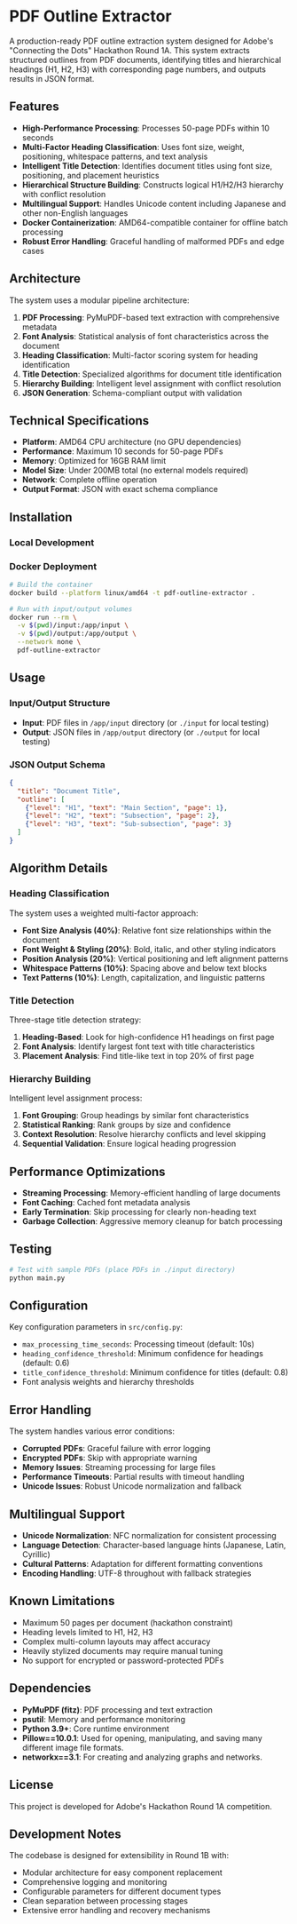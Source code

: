 # PDF Outline Extractor

A production-ready PDF outline extraction system designed for Adobe's "Connecting the Dots" Hackathon Round 1A. This system extracts structured outlines from PDF documents, identifying titles and hierarchical headings (H1, H2, H3) with corresponding page numbers, and outputs results in JSON format.

## Features

- **High-Performance Processing**: Processes 50-page PDFs within 10 seconds
- **Multi-Factor Heading Classification**: Uses font size, weight, positioning, whitespace patterns, and text analysis
- **Intelligent Title Detection**: Identifies document titles using font size, positioning, and placement heuristics
- **Hierarchical Structure Building**: Constructs logical H1/H2/H3 hierarchy with conflict resolution
- **Multilingual Support**: Handles Unicode content including Japanese and other non-English languages
- **Docker Containerization**: AMD64-compatible container for offline batch processing
- **Robust Error Handling**: Graceful handling of malformed PDFs and edge cases

## Architecture

The system uses a modular pipeline architecture:

1. **PDF Processing**: PyMuPDF-based text extraction with comprehensive metadata
2. **Font Analysis**: Statistical analysis of font characteristics across the document
3. **Heading Classification**: Multi-factor scoring system for heading identification
4. **Title Detection**: Specialized algorithms for document title identification
5. **Hierarchy Building**: Intelligent level assignment with conflict resolution
6. **JSON Generation**: Schema-compliant output with validation

## Technical Specifications

- **Platform**: AMD64 CPU architecture (no GPU dependencies)
- **Performance**: Maximum 10 seconds for 50-page PDFs
- **Memory**: Optimized for 16GB RAM limit
- **Model Size**: Under 200MB total (no external models required)
- **Network**: Complete offline operation
- **Output Format**: JSON with exact schema compliance

## Installation

### Local Development

### Docker Deployment

```bash
# Build the container
docker build --platform linux/amd64 -t pdf-outline-extractor .

# Run with input/output volumes
docker run --rm \
  -v $(pwd)/input:/app/input \
  -v $(pwd)/output:/app/output \
  --network none \
  pdf-outline-extractor
```

## Usage

### Input/Output Structure

- **Input**: PDF files in `/app/input` directory (or `./input` for local testing)
- **Output**: JSON files in `/app/output` directory (or `./output` for local testing)

### JSON Output Schema

```json
{
  "title": "Document Title",
  "outline": [
    {"level": "H1", "text": "Main Section", "page": 1},
    {"level": "H2", "text": "Subsection", "page": 2},
    {"level": "H3", "text": "Sub-subsection", "page": 3}
  ]
}
```

## Algorithm Details

### Heading Classification

The system uses a weighted multi-factor approach:

- **Font Size Analysis (40%)**: Relative font size relationships within the document
- **Font Weight & Styling (20%)**: Bold, italic, and other styling indicators
- **Position Analysis (20%)**: Vertical positioning and left alignment patterns
- **Whitespace Patterns (10%)**: Spacing above and below text blocks
- **Text Patterns (10%)**: Length, capitalization, and linguistic patterns

### Title Detection

Three-stage title detection strategy:

1. **Heading-Based**: Look for high-confidence H1 headings on first page
2. **Font Analysis**: Identify largest font text with title characteristics
3. **Placement Analysis**: Find title-like text in top 20% of first page

### Hierarchy Building

Intelligent level assignment process:

1. **Font Grouping**: Group headings by similar font characteristics
2. **Statistical Ranking**: Rank groups by size and confidence
3. **Context Resolution**: Resolve hierarchy conflicts and level skipping
4. **Sequential Validation**: Ensure logical heading progression

## Performance Optimizations

- **Streaming Processing**: Memory-efficient handling of large documents
- **Font Caching**: Cached font metadata analysis
- **Early Termination**: Skip processing for clearly non-heading text
- **Garbage Collection**: Aggressive memory cleanup for batch processing

## Testing

```bash
# Test with sample PDFs (place PDFs in ./input directory)
python main.py
```

## Configuration

Key configuration parameters in `src/config.py`:

- `max_processing_time_seconds`: Processing timeout (default: 10s)
- `heading_confidence_threshold`: Minimum confidence for headings (default: 0.6)
- `title_confidence_threshold`: Minimum confidence for titles (default: 0.8)
- Font analysis weights and hierarchy thresholds

## Error Handling

The system handles various error conditions:

- **Corrupted PDFs**: Graceful failure with error logging
- **Encrypted PDFs**: Skip with appropriate warning
- **Memory Issues**: Streaming processing for large files
- **Performance Timeouts**: Partial results with timeout handling
- **Unicode Issues**: Robust Unicode normalization and fallback

## Multilingual Support

- **Unicode Normalization**: NFC normalization for consistent processing
- **Language Detection**: Character-based language hints (Japanese, Latin, Cyrillic)
- **Cultural Patterns**: Adaptation for different formatting conventions
- **Encoding Handling**: UTF-8 throughout with fallback strategies

## Known Limitations

- Maximum 50 pages per document (hackathon constraint)
- Heading levels limited to H1, H2, H3
- Complex multi-column layouts may affect accuracy
- Heavily stylized documents may require manual tuning
- No support for encrypted or password-protected PDFs

## Dependencies

- **PyMuPDF (fitz)**: PDF processing and text extraction
- **psutil**: Memory and performance monitoring
- **Python 3.9+**:  Core runtime environment
- **Pillow==10.0.1**: Used for opening, manipulating, and saving many different image file formats.
- **networkx==3.1**: For creating and analyzing graphs and networks.

## License

This project is developed for Adobe's Hackathon Round 1A competition.

## Development Notes

The codebase is designed for extensibility in Round 1B with:

- Modular architecture for easy component replacement
- Comprehensive logging and monitoring
- Configurable parameters for different document types
- Clean separation between processing stages
- Extensive error handling and recovery mechanisms
